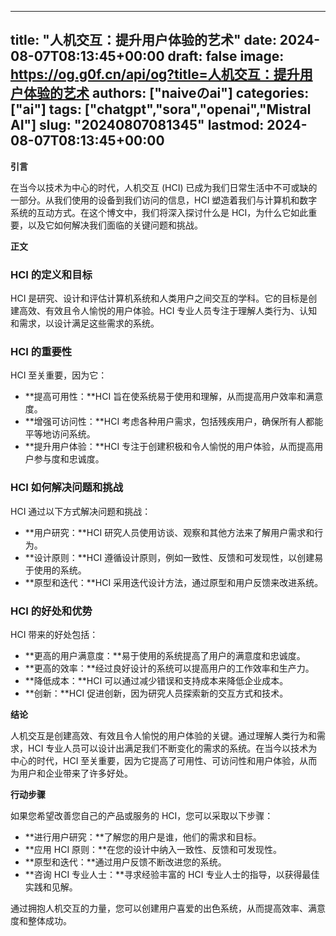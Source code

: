 
---
title: "人机交互：提升用户体验的艺术"
date: 2024-08-07T08:13:45+00:00
draft: false
image: https://og.g0f.cn/api/og?title=人机交互：提升用户体验的艺术
authors: ["naiveのai"]
categories: ["ai"]
tags: ["chatgpt","sora","openai","Mistral AI"]
slug: "20240807081345"
lastmod: 2024-08-07T08:13:45+00:00
---
**引言**

在当今以技术为中心的时代，人机交互 (HCI) 已成为我们日常生活中不可或缺的一部分。从我们使用的设备到我们访问的信息，HCI 塑造着我们与计算机和数字系统的互动方式。在这个博文中，我们将深入探讨什么是 HCI，为什么它如此重要，以及它如何解决我们面临的关键问题和挑战。

**正文**

### HCI 的定义和目标

HCI 是研究、设计和评估计算机系统和人类用户之间交互的学科。它的目标是创建高效、有效且令人愉悦的用户体验。HCI 专业人员专注于理解人类行为、认知和需求，以设计满足这些需求的系统。

### HCI 的重要性

HCI 至关重要，因为它：

* **提高可用性：**HCI 旨在使系统易于使用和理解，从而提高用户效率和满意度。
* **增强可访问性：**HCI 考虑各种用户需求，包括残疾用户，确保所有人都能平等地访问系统。
* **提升用户体验：**HCI 专注于创建积极和令人愉悦的用户体验，从而提高用户参与度和忠诚度。

### HCI 如何解决问题和挑战

HCI 通过以下方式解决问题和挑战：

* **用户研究：**HCI 研究人员使用访谈、观察和其他方法来了解用户需求和行为。
* **设计原则：**HCI 遵循设计原则，例如一致性、反馈和可发现性，以创建易于使用的系统。
* **原型和迭代：**HCI 采用迭代设计方法，通过原型和用户反馈来改进系统。

### HCI 的好处和优势

HCI 带来的好处包括：

* **更高的用户满意度：**易于使用的系统提高了用户的满意度和忠诚度。
* **更高的效率：**经过良好设计的系统可以提高用户的工作效率和生产力。
* **降低成本：**HCI 可以通过减少错误和支持成本来降低企业成本。
* **创新：**HCI 促进创新，因为研究人员探索新的交互方式和技术。

**结论**

人机交互是创建高效、有效且令人愉悦的用户体验的关键。通过理解人类行为和需求，HCI 专业人员可以设计出满足我们不断变化的需求的系统。在当今以技术为中心的时代，HCI 至关重要，因为它提高了可用性、可访问性和用户体验，从而为用户和企业带来了许多好处。

**行动步骤**

如果您希望改善您自己的产品或服务的 HCI，您可以采取以下步骤：

* **进行用户研究：**了解您的用户是谁，他们的需求和目标。
* **应用 HCI 原则：**在您的设计中纳入一致性、反馈和可发现性。
* **原型和迭代：**通过用户反馈不断改进您的系统。
* **咨询 HCI 专业人士：**寻求经验丰富的 HCI 专业人士的指导，以获得最佳实践和见解。

通过拥抱人机交互的力量，您可以创建用户喜爱的出色系统，从而提高效率、满意度和整体成功。